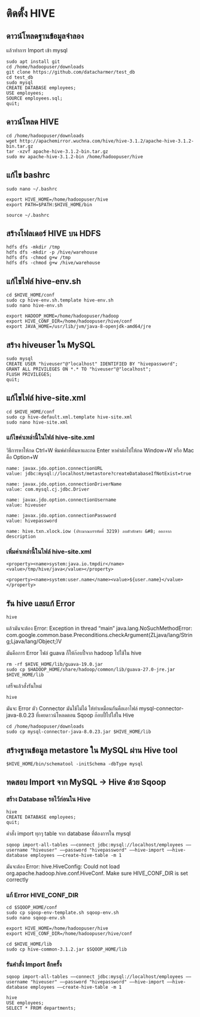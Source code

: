 # ติดตั้ง HIVE

## ดาวน์โหลดฐานข้อมูลจำลอง

แล้วทำการ Import เข้า mysql

```
sudo apt install git
cd /home/hadoopuser/downloads
git clone https://github.com/datacharmer/test_db
cd test_db
sudo mysql
CREATE DATABASE employees;
USE employees;
SOURCE employees.sql;
quit;
```

## ดาวน์โหลด HIVE

```
cd /home/hadoopuser/downloads
wget http://apachemirror.wuchna.com/hive/hive-3.1.2/apache-hive-3.1.2-bin.tar.gz
tar -xzvf apache-hive-3.1.2-bin.tar.gz
sudo mv apache-hive-3.1.2-bin /home/hadoopuser/hive
```

## แก้ไข bashrc

```
sudo nano ~/.bashrc
```

```
export HIVE_HOME=/home/hadoopuser/hive
export PATH=$PATH:$HIVE_HOME/bin
```

```
source ~/.bashrc
```

## สร้างโฟลเดอร์ HIVE บน HDFS

```
hdfs dfs -mkdir /tmp
hdfs dfs -mkdir -p /hive/warehouse
hdfs dfs -chmod g+w /tmp
hdfs dfs -chmod g+w /hive/warehouse
```

## แก้ไขไฟล์ hive-env.sh

```
cd $HIVE_HOME/conf
sudo cp hive-env.sh.template hive-env.sh
sudo nano hive-env.sh
```

```
export HADOOP_HOME=/home/hadoopuser/hadoop
export HIVE_CONF_DIR=/home/hadoopuser/hive/conf
export JAVA_HOME=/usr/lib/jvm/java-8-openjdk-amd64/jre
```

## สร้าง hiveuser ใน MySQL

```
sudo mysql
CREATE USER "hiveuser"@"localhost" IDENTIFIED BY "hivepassword";
GRANT ALL PRIVILEGES ON *.* TO "hiveuser"@"localhost";
FLUSH PRIVILEGES;
quit;
```

## แก้ไขไฟล์ hive-site.xml

```
cd $HIVE_HOME/conf
sudo cp hive-default.xml.template hive-site.xml
sudo nano hive-site.xml
```

### แก้ไขค่าเหล่านี้ในไฟล์ hive-site.xml

วิธีการหาให้กด Ctrl+W พิมพ์คำที่ค้นหาและกด Enter หาคำต่อไปให้กด Window+W หรือ Mac คือ Option+W

```
name: javax.jdo.option.connectionURL
value: jdbc:mysql://localhost/metastore?createDatabaseIfNotExist=true

name: javax.jdo.option.connectionDriverName
value: com.mysql.cj.jdbc.Driver

name: javax.jdo.option.connectionUsername
value: hiveuser

name: javax.jdo.option.connectionPassword
value: hivepassword

name: hive.txn.xlock.iow (ประมาณบรรทัดที่ 3219) ลบตัวอักขระ &#8; ออกจาก description
```

### เพิ่มค่าเหล่านี้ในไฟล์ hive-site.xml

```
<property><name>system:java.io.tmpdir</name><value>/tmp/hive/java</value></property>

<property><name>system:user.name</name><value>${user.name}</value></property>
```

## รัน hive และแก้ Error

```
hive
```

แล้วมันจะต้อง Error: Exception in thread “main” java.lang.NoSuchMethodError: com.google.common.base.Preconditions.checkArgument(ZLjava/lang/String;Ljava/lang/Object;)V

มันคือการ Error ไฟล์ guava ก็ให้ก๊อบปี้จาก hadoop ไปใช้ใน hive

```
rm -rf $HIVE_HOME/lib/guava-19.0.jar
sudo cp $HADOOP_HOME/share/hadoop/common/lib/guava-27.0-jre.jar $HIVE_HOME/lib
```

เสร็จแล้วสั่งรันใหม่

```
hive
```

มันจะ Error ตัว Connector มันใช้ไม่ได้ ให้ทำเหมือนกันคือเอาไฟล์ mysql-connector-java-8.0.23 ที่เคยดาวน์โหลดตอน Sqoop ก๊อบปี้ไปใส่ใน Hive

```
cd /home/hadoopuser/downloads
sudo cp mysql-connector-java-8.0.23.jar $HIVE_HOME/lib
```

## สร้างฐานข้อมูล metastore ใน MySQL ผ่าน Hive tool

```
$HIVE_HOME/bin/schematool -initSchema -dbType mysql
```

## ทดสอบ Import จาก MySQL -> Hive ด้วย Sqoop

### สร้าง Database รอไว้ก่อนใน Hive

```
hive
CREATE DATABASE employees;
quit;
```

คำสั่ง import ทุกๆ table จาก database ที่ต้องการใน mysql

```
sqoop import-all-tables ––connect jdbc:mysql://localhost/employees ––username "hiveuser" ––password "hivepassword" ––hive-import ––hive-database employees ––create-hive-table -m 1
```

มันจะต้อง Error: hive.HiveConfig: Could not load org.apache.hadoop.hive.conf.HiveConf. Make sure HIVE_CONF_DIR is set correctly

### แก้ Error HIVE_CONF_DIR

```
cd $SQOOP_HOME/conf
sudo cp sqoop-env-template.sh sqoop-env.sh
sudo nano sqoop-env.sh
```

```
export HIVE_HOME=/home/hadoopuser/hive
export HIVE_CONF_DIR=/home/hadoopuser/hive/conf
```

```
cd $HIVE_HOME/lib
sudo cp hive-common-3.1.2.jar $SQOOP_HOME/lib
```

### รันคำสั่ง Import อีกครั้ง

```
sqoop import-all-tables ––connect jdbc:mysql://localhost/employees ––username "hiveuser" ––password "hivepassword" ––hive-import ––hive-database employees ––create-hive-table -m 1
```

```
hive
USE employees;
SELECT * FROM departments;
```
